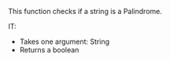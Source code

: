 This function checks if a string is a Palindrome.

IT:
  * Takes one argument: String
  * Returns a boolean
